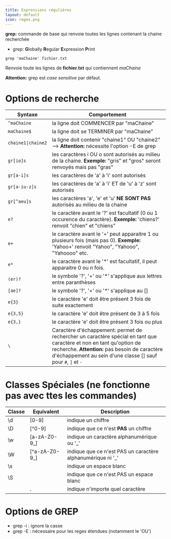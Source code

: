 ```yaml
---
title: Expressions régulières
layout: default
icon: regex.png
---
```

**grep:** commande de base qui renvoie toutes les lignes contenant la chaine recherchée
* *grep*: **G**lobally **R**egular **E**xpression **P**rint

`grep 'maChaine' fichier.txt`

Renvoie toute les lignes de **fichier.txt** qui contiennent *maChaine*

**Attention:** grep est *case sensitive* par défaut.

# Options de recherche

| Syntaxe | Comportement |
| --- |---|
|`^maChaine` |	la ligne doit COMMENCER par "maChaine" |
| `maChaine$` |	la ligne doit se TERMINER par "maChaine" |
| `chaine1\|chaine2` |	la ligne doit contenir "chaine1" OU "chaine2" --> **Attention:** nécessite l'option -E de grep |
| `gr[io]s` |	les caractères i OU o sont autorisés au milieu de la chaine. **Exemple:** "gris" et "gros" seront renvoyés mais pas "gras" |
| `gr[a-i]s` |	les caractères de 'a' à 'i' sont autorisés |
| `gr[a-iu-z]s` | les caractères de 'a' à 'i' ET de 'u' à 'z' sont autorisés |
| `gr[^aeu]s` |	les caractères 'a', 'e' et 'u' **NE SONT PAS** autorisés au milieu de la chaine |
| `e?` | le caractère avant le '?' est facultatif (0 ou 1 occurence du caractère). **Exemple:** 'chiens?' renvoit "chien" et "chiens" |
| `e+` |	le caractère avant le '+' peut apparaitre 1 ou plusieurs fois (mais pas 0). **Exemple:** 'Yahoo+' renvoit "Yahoo", "Yahooo", "Yahoooo" etc. |
| `e*` |	le caractère avant le '*' est facultatif, il peut apparaitre 0 ou *n* fois. |
| `(er)?` |	le symbole '?', '+' ou '*' s'applique aux lettres entre paranthèses |
| `[ae]?`	| le symbole '?', '+' ou '*' s'applique au [] |
| `e{3}`	| le caractère 'e' doit être présent 3 fois de suite exactement |
| `e{3,5}`	| le caractère 'e' doit être présent de 3 à 5 fois |
| `e{3,}`	| le caractère 'e' doit être présent 3 fois ou plus |
| `\` | Caractère d'échappement: permet de rechercher un caractère spécial en tant que caractère et non en tant qu'option de recherche. **Attention:** pas besoin de caractère d'échappement au sein d'une classe [] sauf pour `#`, `]` et `-`

# Classes Spéciales (ne fonctionne pas avec ttes les commandes)

|Classe|Equivalent|Description|
|---|---|---|
| \d | [0-9] | indique un chiffre |
| \D | [^0-9] | indique que ce n'est **PAS** un chiffre |
| \w | [a-zA-Z0-9_] | indique un caractère alphanumérique ou '_' |
| \W | [^a-zA-Z0-9_] | indique que ce n'est PAS un caractère alphanumérique ni '_' |
| \s | | indique un espace blanc |
| \S | | indique que ce n'est PAS un espace blanc |
|	 | . | indique n'importe quel caractère |

# Options de GREP

* grep -i : ignore la casse
* grep -E : nécessaire pour les regex étendues (notamment le 'OU')
